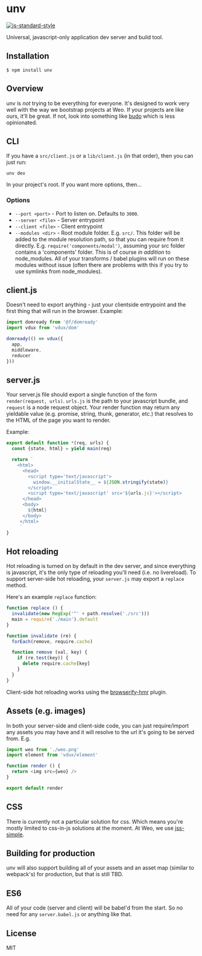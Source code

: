 
# unv

[![js-standard-style](https://img.shields.io/badge/code%20style-standard-brightgreen.svg?style=flat)](https://github.com/feross/standard)

Universal, javascript-only application dev server and build tool.

## Installation

    $ npm install unv

## Overview

unv is *not* trying to be everything for everyone. It's designed to work very well with the way we bootstrap projects at Weo. If your projects are like ours, it'll be great. If not, look into something like [budo](https://github.com/mattdesl/budo) which is less opinionated.

## CLI

If you have a `src/client.js` or a `lib/client.js` (in that order), then you can just run:

`unv dev`

In your project's root. If you want more options, then...

### Options

  * `--port <port>`   - Port to listen on. Defaults to `3000`.
  * `--server <file>` - Server entrypoint
  * `--client <file>` - Client entrypoint
  * `--modules <dir>` - Root module folder. E.g. `src/`. This folder will be added to the module resolution path, so that you can require from it directly. E.g. `require('components/modal')`, assuming your src folder contains a 'components' folder. This is of course *in addition* to node_modules. All of your transforms / babel plugins will run on these modules without issue (often there are problems with this if you try to use symlinks from node_modules).

## client.js

Doesn't need to export anything - just your clientside entrypoint and the first thing that will run in the browser. Example:

```javascript
import domready from '@f/domready'
import vdux from 'vdux/dom'

domready(() => vdux({
  app,
  middleware,
  reducer
}))
```

## server.js

Your server.js file should export a single function of the form `render(request, urls)`. `urls.js` is the path to your javascript bundle, and `request` is a node request object. Your render function may return any yieldable value (e.g. promise, string, thunk, generator, etc.) that resolves to the HTML of the page you want to render.

Example:

```javascript
export default function *(req, urls) {
  const {state, html} = yield main(req)

  return `
    <html>
      <head>
        <script type='text/javascript'>
          window.__initialState__ = ${JSON.stringify(state)}
        </script>
        <script type='text/javascript' src='${urls.js}'></script>
      </head>
      <body>
        ${html}
      </body>
     </html>
     `
}
```

## Hot reloading

Hot reloading is turned on by default in the dev server, and since everything is javascript, it's the only type of reloading you'll need (i.e. no livereload). To support server-side hot reloading, your `server.js` may export a `replace` method.

Here's an example `replace` function:

```javascript
function replace () {
  invalidate(new RegExp('^' + path.resolve('./src')))
  main = require('./main').default
}

function invalidate (re) {
  forEach(remove, require.cache)

  function remove (val, key) {
    if (re.test(key)) {
      delete require.cache[key]
    }
  }
}
```

Client-side hot reloading works using the [browserify-hmr](https://github.com/AgentME/browserify-hmr) plugin.

## Assets (e.g. images)

In both your server-side and client-side code, you can just require/import any assets you may have and it will resolve to the url it's going to be served from. E.g.

```javascript
import weo from './weo.png'
import element from 'vdux/element'

function render () {
  return <img src={weo} />
}

export default render
```

## CSS

There is currently not a particular solution for css. Which means you're mostly limited to css-in-js solutions at the moment. At Weo, we use [jss-simple](https://github.com/ashaffer/jss-simple).

## Building for production

unv will also support building all of your assets and an asset map (similar to webpack's) for production, but that is still TBD.

## ES6

All of your code (server and client) will be babel'd from the start. So no need for any `server.babel.js` or anything like that.

## License

MIT
